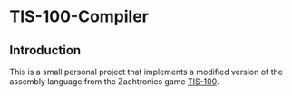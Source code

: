 # TIS-100-Compiler

## Introduction
This is a small personal project that implements a modified version of the assembly language from the Zachtronics game [TIS-100](http://www.zachtronics.com/tis-100/).